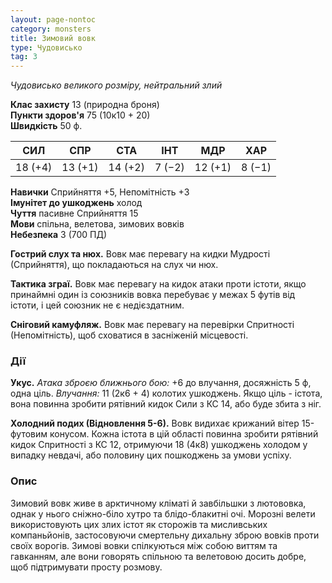 ```yaml
---
layout: page-nontoc
category: monsters
title: Зимовий вовк
type: Чудовисько
tag: 3
---
```


_Чудовисько великого розміру, нейтральний злий_

**Клас захисту** 13 (природна броня)    
**Пункти здоров'я** 75 (10к10 + 20)    
**Швидкість** 50 ф.

| СИЛ     | СПР     | СТА     | ІНТ    | МДР     | ХАР    |
| ------- | ------- | ------- | ------ | ------- | ------ |
| 18 (+4) | 13 (+1) | 14 (+2) | 7 (−2) | 12 (+1) | 8 (−1) |

**Навички** Сприйняття +5, Непомітність +3    
**Імунітет до ушкоджень** холод    
**Чуття** пасивне Сприйняття 15    
**Мови** спільна, велетова, зимових вовків    
**Небезпека** 3 (700 ПД)

**Гострий слух та нюх.** Вовк має перевагу на кидки Мудрості (Сприйняття), що покладаються на слух чи нюх.    

**Тактика зграї.** Вовк має перевагу на кидок атаки проти істоти, якщо принаймні один із союзників вовка перебуває у межах 5 футів від істоти, і цей союзник не є недієздатним.    

**Сніговий камуфляж.** Вовк має перевагу на перевірки Спритності (Непомітність), щоб сховатися в засніженій місцевості.

### Дії
**Укус.** _Атака зброєю ближнього бою:_ +6 до влучання, досяжність 5 ф, одна ціль. _Влучання:_ 11 (2к6 + 4) колотих ушкоджень. Якщо ціль - істота, вона повинна зробити рятівний кидок Сили з КС 14, або буде збита з ніг.    

**Холодний подих (Відновлення 5-6).** Вовк видихає крижаний вітер 15-футовим конусом. Кожна істота в цій області повинна зробити рятівний кидок Спритності з КС 12, отримуючи 18 (4к8) ушкоджень холодом у випадку невдачі, або половину цих пошкоджень за умови успіху.

### Опис
Зимовий вовк живе в арктичному кліматі й завбільшки з лютововка, однак у нього сніжно-біло хутро та блідо-блакитні очі. Морозні велети використовують цих злих істот як сторожів та мисливських компаньйонів, застосовуючи смертельну дихальну зброю вовків проти своїх ворогів. Зимові вовки спілкуються між собою виттям та гавканням, але вони говорять спільною та велетовою досить добре, щоб підтримувати просту розмову. 
